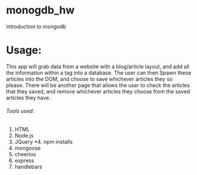 # monogdb_hw

introduction to mongodb

# Usage:
This app will grab data from a website with a blog/article layout, and add all the information within a tag into a database. The user can then Spawn these articles into the DOM, and choose to save whichever articles they so please. There will be another page that allows the user to check the articles that they saved, and remove whichever articles they choose from the saved articles they have.

###### Tools used:
1. HTML
2. Node.js
3. JQuery
*4. npm installs
  1. mongoose
  2. cheerios
  3. express
  4. handlebars
